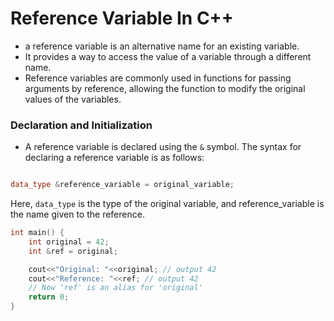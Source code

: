 # Reference Variable In C++

* a reference variable is an alternative name for an existing variable.
* It provides a way to access the value of a variable through a different name.
* Reference variables are commonly used in functions for passing arguments by reference, allowing the function to modify the original values of the variables.

### Declaration and Initialization

* A reference variable is declared using the `&` symbol. The syntax for declaring a reference variable is as follows:

```cpp

data_type &reference_variable = original_variable;

```
Here, `data_type` is the type of the original variable, and reference_variable is the name given to the reference.

```cpp
int main() {
    int original = 42;
    int &ref = original;

    cout<<"Original: "<<original; // output 42
    cout<<"Reference: "<<ref; // output 42
    // Now 'ref' is an alias for 'original'
    return 0;
}
```